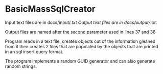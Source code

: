 # BasicMassSqlCreator
Input text files are in docs/input/*.txt
Output text files are in docs/output/*.txt

Output files are named after the second parameter used in lines 37 and 38

Program reads in a text file, creates objects out of the information gleaned from it then creates 2 files that are populated by the objects that are printed in an sql insert query format.

The program implements a random GUID generator and can also generate random strings.
